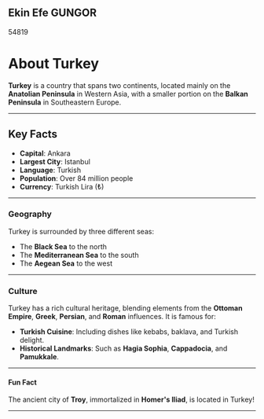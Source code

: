 ## Ekin Efe GUNGOR
54819

# About Turkey

**Turkey** is a country that spans two continents, located mainly on the **Anatolian Peninsula** in Western Asia, with a smaller portion on the **Balkan Peninsula** in Southeastern Europe.

---

## Key Facts

- **Capital**: Ankara
- **Largest City**: Istanbul
- **Language**: Turkish
- **Population**: Over 84 million people
- **Currency**: Turkish Lira (₺)

---

### Geography

Turkey is surrounded by three different seas:
- The **Black Sea** to the north
- The **Mediterranean Sea** to the south
- The **Aegean Sea** to the west

---

### Culture

Turkey has a rich cultural heritage, blending elements from the **Ottoman Empire**, **Greek**, **Persian**, and **Roman** influences. It is famous for:
- **Turkish Cuisine**: Including dishes like kebabs, baklava, and Turkish delight.
- **Historical Landmarks**: Such as **Hagia Sophia**, **Cappadocia**, and **Pamukkale**.

---

#### Fun Fact

The ancient city of **Troy**, immortalized in **Homer's Iliad**, is located in Turkey!

---
